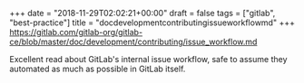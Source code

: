 +++
date = "2018-11-29T02:02:21+00:00"
draft = false
tags = ["gitlab", "best-practice"]
title = "docdevelopmentcontributingissueworkflowmd"
+++
https://gitlab.com/gitlab-org/gitlab-ce/blob/master/doc/development/contributing/issue_workflow.md

Excellent read about GitLab's internal issue workflow, safe to assume they automated as much as possible in GitLab itself.
